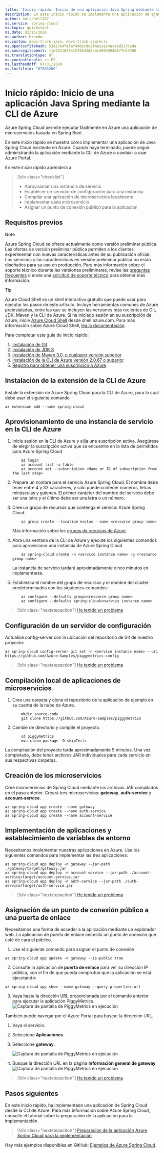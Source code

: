 ```yaml
---
title: 'Inicio rápido: Inicio de una aplicación Java Spring mediante la CLI de Azure'
description: En este inicio rápido se implementa una aplicación de ejemplo en Azure Spring Cloud en la CLI de Azure.
author: bmitchell287
ms.service: spring-cloud
ms.topic: quickstart
ms.date: 02/15/2020
ms.author: brendm
ms.custom: devx-track-java, devx-track-azurecli
ms.openlocfilehash: 53e27e4fafaf4468c9c2f4a1ce24ace3d317dada
ms.sourcegitcommit: 11e2521679415f05d3d2c4c49858940677c57900
ms.translationtype: HT
ms.contentlocale: es-ES
ms.lasthandoff: 07/31/2020
ms.locfileid: "87503266"
---
```

# <a name="quickstart-launch-a-java-spring-application-using-the-azure-cli"></a>Inicio rápido: Inicio de una aplicación Java Spring mediante la CLI de Azure

Azure Spring Cloud permite ejecutar fácilmente en Azure una aplicación de microservicios basada en Spring Boot.

En este inicio rápido se muestra cómo implementar una aplicación de Java Spring Cloud existente en Azure. Cuando haya terminado, puede seguir administrando la aplicación mediante la CLI de Azure o cambiar a usar Azure Portal.

En este inicio rápido aprenderá a:

> [!div class="checklist"]
> * Aprovisionar una instancia de servicio
> * Establecer un servidor de configuración para una instancia
> * Compilar una aplicación de microservicios localmente
> * Implementar cada microservicio
> * Asignar un punto de conexión público para la aplicación

## <a name="prerequisites"></a>Requisitos previos

>[!Note]
> Azure Spring Cloud se ofrece actualmente como versión preliminar pública. Las ofertas de versión preliminar pública permiten a los clientes experimentar con nuevas características antes de su publicación oficial.  Los servicios y las características en versión preliminar pública no están diseñados para su uso en producción.  Para más información sobre el soporte técnico durante las versiones preliminares, revise las [preguntas frecuentes](https://azure.microsoft.com/support/faq/) o envíe una [solicitud de soporte técnico](https://docs.microsoft.com/azure/azure-portal/supportability/how-to-create-azure-support-request) para obtener más información.

>[!TIP]
> Azure Cloud Shell es un shell interactivo gratuito que puede usar para ejecutar los pasos de este artículo.  Incluye herramientas comunes de Azure preinstaladas, entre las que se incluyen las versiones más recientes de Git, JDK, Maven y la CLI de Azure. Si ha iniciado sesión en su suscripción de Azure, inicie [Azure Cloud Shell](https://shell.azure.com) desde shell.azure.com.  Para más información sobre Azure Cloud Shell, [lea la documentación](../cloud-shell/overview.md).

Para completar esta guía de inicio rápido:

1. [Instalación de Git](https://git-scm.com/)
2. [Instalación de JDK 8](https://docs.microsoft.com/java/azure/jdk/?view=azure-java-stable)
3. [Instalación de Maven 3.0, o cualquier versión superior](https://maven.apache.org/download.cgi)
4. [Instalación de la CLI de Azure versión 2.0.67 o superior](https://docs.microsoft.com/cli/azure/install-azure-cli?view=azure-cli-latest)
5. [Registro para obtener una suscripción a Azure](https://azure.microsoft.com/free/)

## <a name="install-the-azure-cli-extension"></a>Instalación de la extensión de la CLI de Azure

Instale la extensión de Azure Spring Cloud para la CLI de Azure, para lo cual debe usar el siguiente comando

```azurecli
az extension add --name spring-cloud
```

## <a name="provision-a-service-instance-on-the-azure-cli"></a>Aprovisionamiento de una instancia de servicio en la CLI de Azure

1. Inicie sesión en la CLI de Azure y elija una suscripción activa. Asegúrese de elegir la suscripción activa que se encuentre en la lista de permitidos para Azure Spring Cloud

    ```azurecli
        az login
        az account list -o table
        az account set --subscription <Name or ID of subscription from the last step>
    ```

2. Prepare un nombre para el servicio Azure Spring Cloud.  El nombre debe tener entre 4 y 32 caracteres, y solo puede contener números, letras minúsculas y guiones.  El primer carácter del nombre del servicio debe ser una letra y el último debe ser una letra o un número.

3. Cree un grupo de recursos que contenga el servicio Azure Spring Cloud.

    ```azurecli
        az group create --location eastus --name <resource group name>
    ```

    Más información sobre los [grupos de recursos de Azure](../azure-resource-manager/management/overview.md).

4. Abra una ventana de la CLI de Azure y ejecute los siguientes comandos para aprovisionar una instancia de Azure Spring Cloud.

    ```azurecli
        az spring-cloud create -n <service instance name> -g <resource group name>
    ```

    La instancia de servicio tardará aproximadamente cinco minutos en implementarse.

5. Establezca el nombre del grupo de recursos y el nombre del clúster predeterminados con los siguientes comandos:

    ```azurecli
        az configure --defaults group=<resource group name>
        az configure --defaults spring-cloud=<service instance name>
    ```

> [!div class="nextstepaction"]
> [He tenido un problema](https://www.research.net/r/javae2e?tutorial=asc-cli-quickstart&step=provision)

## <a name="setup-your-configuration-server"></a>Configuración de un servidor de configuración

Actualice config-server con la ubicación del repositorio de Git de nuestro proyecto:

```azurecli
az spring-cloud config-server git set -n <service instance name> --uri https://github.com/Azure-Samples/piggymetrics-config
```

> [!div class="nextstepaction"]
> [He tenido un problema](https://www.research.net/r/javae2e?tutorial=asc-cli-quickstart&step=config-server)

## <a name="build-the-microservices-applications-locally"></a>Compilación local de aplicaciones de microservicios

1. Cree una carpeta y clone el repositorio de la aplicación de ejemplo en su cuenta de la nube de Azure.  

    ```console
        mkdir source-code
        git clone https://github.com/Azure-Samples/piggymetrics
    ```

2. Cambie de directorio y compile el proyecto.

    ```console
        cd piggymetrics
        mvn clean package -D skipTests
    ```

La compilación del proyecto tarda aproximadamente 5 minutos.  Una vez completado, debe tener archivos JAR individuales para cada servicio en sus respectivas carpetas.

## <a name="create-the-microservices"></a>Creación de los microservicios

Cree microservicios de Spring Cloud mediante los archivos JAR compilados en el paso anterior. Creará tres microservicios: **gateway**, **auth-service** y **account-service**.

```azurecli
az spring-cloud app create --name gateway
az spring-cloud app create --name auth-service
az spring-cloud app create --name account-service
```

## <a name="deploy-applications-and-set-environment-variables"></a>Implementación de aplicaciones y establecimiento de variables de entorno

Necesitamos implementar nuestras aplicaciones en Azure. Use los siguientes comandos para implementar las tres aplicaciones:

```azurecli
az spring-cloud app deploy -n gateway --jar-path ./gateway/target/gateway.jar
az spring-cloud app deploy -n account-service --jar-path ./account-service/target/account-service.jar
az spring-cloud app deploy -n auth-service --jar-path ./auth-service/target/auth-service.jar
```

> [!div class="nextstepaction"]
> [He tenido un problema](https://www.research.net/r/javae2e?tutorial=asc-cli-quickstart&step=deploy)

## <a name="assign-public-endpoint-to-gateway"></a>Asignación de un punto de conexión público a una puerta de enlace

Necesitamos una forma de acceder a la aplicación mediante un explorador web. La aplicación de puerta de enlace necesita un punto de conexión que esté de cara al público.

1. Use el siguiente comando para asignar el punto de conexión:

```azurecli
az spring-cloud app update -n gateway --is-public true
```

2. Consulte la aplicación de **puerta de enlace** para ver su dirección IP pública, con el fin de que pueda comprobar que la aplicación se está ejecutando:

```azurecli
az spring-cloud app show --name gateway --query properties.url
```

3. Vaya hasta la dirección URL proporcionada por el comando anterior para ejecutar la aplicación PiggyMetrics.
    ![Captura de pantalla de PiggyMetrics en ejecución](media/spring-cloud-quickstart-launch-app-cli/launch-app.png)

También puede navegar por el Azure Portal para buscar la dirección URL. 
1. Vaya al servicio.
2. Seleccione **Aplicaciones**.
3. Seleccione **gateway**.

    ![Captura de pantalla de PiggyMetrics en ejecución](media/spring-cloud-quickstart-launch-app-cli/navigate-app1.png)
    
4. Busque la dirección URL en la página **Información general de gateway**![Captura de pantalla de PiggyMetrics en ejecución](media/spring-cloud-quickstart-launch-app-cli/navigate-app2-url.png)

> [!div class="nextstepaction"]
> [He tenido un problema](https://www.research.net/r/javae2e?tutorial=asc-cli-quickstart&step=public-endpoint)

## <a name="next-steps"></a>Pasos siguientes

En este inicio rápido, ha implementado una aplicación de Spring Cloud desde la CLI de Azure.  Para más información sobre Azure Spring Cloud, consulte el tutorial sobre la preparación de la aplicación para la implementación.

> [!div class="nextstepaction"]
> [Preparación de la aplicación Azure Spring Cloud para la implementación](spring-cloud-tutorial-prepare-app-deployment.md)

Hay más ejemplos disponibles en GitHub: [Ejemplos de Azure Spring Cloud](https://github.com/Azure-Samples/Azure-Spring-Cloud-Samples/tree/master/service-binding-cosmosdb-sql).
